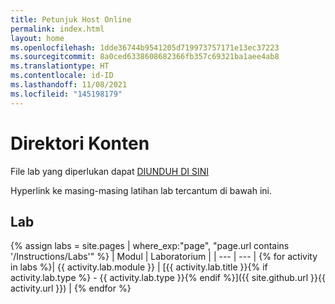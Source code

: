 ```yaml
---
title: Petunjuk Host Online
permalink: index.html
layout: home
ms.openlocfilehash: 1dde36744b9541205d719973757171e13ec37223
ms.sourcegitcommit: 8a0ced6338608682366fb357c69321ba1aee4ab8
ms.translationtype: HT
ms.contentlocale: id-ID
ms.lasthandoff: 11/08/2021
ms.locfileid: "145198179"
---
```

# <a name="content-directory"></a>Direktori Konten

File lab yang diperlukan dapat [DIUNDUH DI SINI](https://github.com/MicrosoftLearning/AZ-104-MicrosoftAzureAdministrator/archive/master.zip)

Hyperlink ke masing-masing latihan lab tercantum di bawah ini.

## <a name="labs"></a>Lab

{% assign labs = site.pages | where_exp:"page", "page.url contains '/Instructions/Labs'" %}
| Modul | Laboratorium |
| --- | --- | 
{% for activity in labs  %}| {{ activity.lab.module }} | [{{ activity.lab.title }}{% if activity.lab.type %} - {{ activity.lab.type }}{% endif %}]({{ site.github.url }}{{ activity.url }}) |
{% endfor %}


